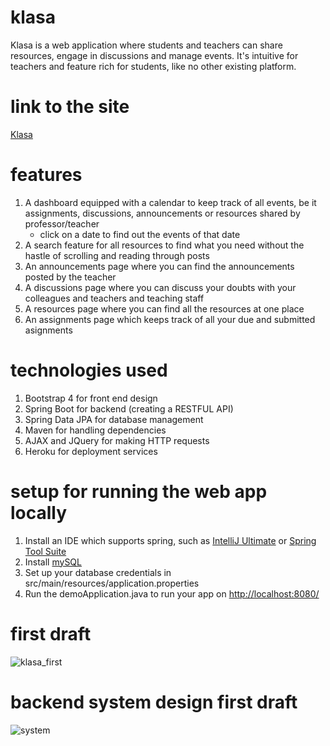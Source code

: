 # klasa
Klasa is a web application where students and teachers can share resources, engage in discussions and manage events.
It's intuitive for teachers and feature rich for students, like no other existing platform.

# link to the site
[Klasa](https://deploytest-drake.herokuapp.com)
# features
1. A dashboard equipped with a calendar to keep track of all events, be it assignments, discussions, announcements or resources shared by professor/teacher
    * click on a date to find out the events of that date
2. A search feature for all resources to find what you need without the hastle of scrolling and reading through posts
2. An announcements page where you can find the announcements posted by the teacher
3. A discussions page where you can discuss your doubts with your colleagues and teachers and teaching staff
4. A resources page where you can find all the resources at one place
5. An assignments page which keeps track of all your due and submitted asignments

# technologies used
1. Bootstrap 4 for front end design
2. Spring Boot for backend (creating a RESTFUL API)
3. Spring Data JPA for database management
4. Maven for handling dependencies
5. AJAX and JQuery for making HTTP requests
6. Heroku for deployment services

# setup for running the web app locally
1. Install an IDE which supports spring, such as [IntelliJ Ultimate](https://www.jetbrains.com/idea/download/#section=linux) or [Spring Tool Suite](https://spring.io/tools)
2. Install [mySQL](https://www.mysql.com/downloads/)
3. Set up your database credentials in src/main/resources/application.properties
4. Run the demoApplication.java to run your app on [http://localhost:8080/](http://localhost:8080/)

# first draft
![klasa_first](https://user-images.githubusercontent.com/61309393/123523179-ae954000-d6df-11eb-8aef-6bb86cbf1542.png)

# backend system design first draft
![system](https://user-images.githubusercontent.com/61309393/123523250-1e0b2f80-d6e0-11eb-9396-fbc5fd0ed03c.png)
